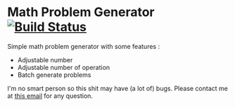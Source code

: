 # Math Problem Generator [![Build Status](https://travis-ci.org/RoganMatrivski/Math-Problem-Generator.png?branch=master)](https://travis-ci.org/RoganMatrivski/Math-Problem-Generator.png)

Simple math problem generator with some features : 

* Adjustable number
* Adjustable number of operation
* Batch generate problems


I'm no smart person so this shit may have (a lot of) bugs. Please contact me at [this email](mailto:robinmauritzrm@gmail.com) for any question.